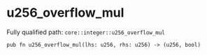 # u256_overflow_mul

Fully qualified path: `core::integer::u256_overflow_mul`

<pre><code class="language-rust">pub fn u256_overflow_mul(lhs: u256, rhs: u256) -&gt; (u256, bool)</code></pre>

